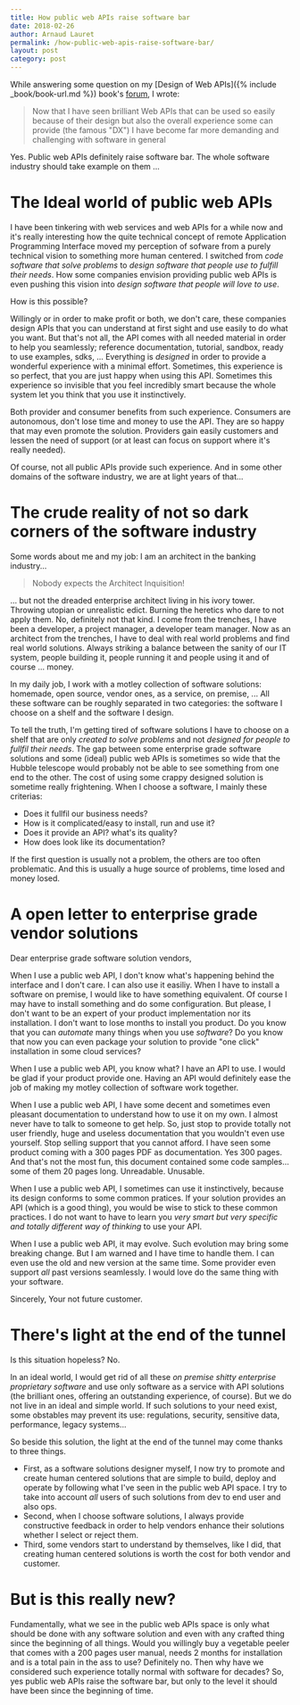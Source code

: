 ```yaml
---
title: How public web APIs raise software bar
date: 2018-02-26
author: Arnaud Lauret
permalink: /how-public-web-apis-raise-software-bar/
layout: post
category: post
---
```


While answering some question on my [Design of Web APIs]({% include _book/book-url.md %}) book's [forum](https://forums.manning.com/posts/list/42828.page), I wrote:

> Now that I have seen brilliant Web APIs that can be used so easily because of their design but also the overall experience some can provide (the famous "DX") I have become far more demanding and challenging with software in general

Yes. Public web APIs definitely raise software bar. The whole software industry should take example on them ... <!--more-->

# The Ideal world of public web APIs

I have been tinkering with web services and web APIs for a while now and it's really interesting how the quite technical concept of remote Application Programming Interface moved my perception of sofware from a purely technical vision to something more human centered. I switched from _code software that solve problems_ to _design software that people use to fulfill their needs_. How some companies envision providing public web APIs is even pushing this vision into _design software that people will love to use_.

How is this possible?

Willingly or in order to make profit or both, we don't care, these companies design APIs that you can understand at first sight and use easily to do what you want. But that's not all, the API comes with all needed material in order to help you seamlessly; reference documentation, tutorial, sandbox, ready to use examples, sdks, ... Everything is _designed_ in order to provide a wonderful experience with a minimal effort. Sometimes, this experience is so perfect, that you are just happy when using this API. Sometimes this experience so invisible that you feel incredibly smart because the whole system let you think that you use it instinctively.

Both provider and consumer benefits from such experience. Consumers are autonomous, don't lose time and money to use the API. They are so happy that may even promote the solution. Providers gain easily customers and lessen the need of support (or at least can focus on support where it's really needed).

Of course, not all public APIs provide such experience. And in some other domains of the software industry, we are at light years of that...

# The crude reality of not so dark corners of the software industry

Some words about me and my job: I am an architect in the banking industry...

> Nobody expects the Architect Inquisition!

... but not the dreaded enterprise architect living in his ivory tower. Throwing utopian or unrealistic edict. Burning the heretics who dare to not apply them. No, definitely not that kind. I come from the trenches, I have been a developer, a project manager, a developer team manager. Now as an architect from the trenches, I have to deal with real world problems and find real world solutions. Always striking a balance between the sanity of our IT system, people building it, people running it and people using it and of course ... money.

In my daily job, I work with a motley collection of software solutions: homemade, open source, vendor ones, as a service, on premise, ... All these software can be roughly separated in two categories: the software I choose on a shelf and the software I design.

To tell the truth, I'm getting tired of software solutions I have to choose on a shelf that are only _created to solve problems_ and not _designed for people to fullfil their needs_.
The gap between some enterprise grade software solutions and some (ideal) public web APIs is sometimes so wide that the Hubble telescope would probably not be able to see something from one end to the other. The cost of using some crappy designed solution is sometime really frightening.
When I choose a software, I mainly these criterias:

- Does it fullfil our business needs?
- How is it complicated/easy to install, run and use it?
- Does it provide an API? what's its quality?
- How does look like its documentation?

If the first question is usually not a problem, the others are too often problematic. And this is usually a huge source of problems, time losed and money losed.

# A open letter to enterprise grade vendor solutions

Dear enterprise grade software solution vendors,

When I use a public web API, I don't know what's happening behind the interface and I don't care. I can also use it easiliy. When I have to install a software on premise, I would like to have something equivalent. Of course I may have to install something and do some configuration. But please, I don't want to be an expert of your product implementation nor its installation. I don't want to lose months to install you product. Do you know that you can _automate_ many things when you use _software_? Do you know that now you can even package your solution to provide "one click" installation in some cloud services? 

When I use a public web API, you know what? I have an API to use. I would be glad if your product provide one. Having an API would definitely ease the job of making my motley collection of software work together.

When I use a public web API, I have some decent and sometimes even pleasant documentation to understand how to use it on my own. I almost never have to talk to someone to get help. So, just stop to provide totally not user friendly, huge and useless documentation that you wouldn't even use yourself. Stop selling support that you cannot afford. I have seen some product coming with a 300 pages PDF as documentation. Yes 300 pages. And that's not the most fun, this document contained some code samples... some of them 20 pages long. Unreadable. Unusable.

When I use a public web API, I sometimes can use it instinctively, because its design conforms to some common pratices. If your solution provides an API (which is a good thing), you would be wise to stick to these common practices. I do not want to have to learn you _very smart but very specific and totally different way of thinking_ to use your API.

When I use a public web API, it may evolve. Such evolution may bring some breaking change. But I am warned and I have time to handle them. I can even use the old and new version at the same time. Some provider even support _all_ past versions seamlessly. I would love do the same thing with your software.

Sincerely,
Your not future customer.

# There's light at the end of the tunnel

Is this situation hopeless? No.

In an ideal world, I would get rid of all these _on premise shitty enterprise proprietary software_ and use only software as a service with API solutions (the brilliant ones, offering an outstanding experience, of course).
But we do not live in an ideal and simple world. If such solutions to your need exist, some obstables may prevent its use: regulations, security, sensitive data, performance, legacy systems...

So beside this solution, the light at the end of the tunnel may come thanks to three things.

- First, as a software solutions designer myself, I now try to promote and create human centered solutions that are simple to build, deploy and operate by following what I've seen in the public web API space. I try to take into account _all_ users of such solutions from dev to end user and also ops.
- Second, when I choose software solutions, I always provide constructive feedback in order to help vendors enhance their solutions whether I select or reject them.
- Third, some vendors start to understand by themselves, like I did, that creating human centered solutions is worth the cost for both vendor and customer.

# But is this really new? 

Fundamentally, what we see in the public web APIs space is only what should be done with any software solution and even with any crafted thing since the beginning of all things.
Would you willingly buy a vegetable peeler that comes with a 200 pages user manual, needs 2 months for installation and is a total pain in the ass to use?
Definitely no.
Then why have we considered such experience totally normal with software for decades?
So, yes public web APIs raise the software bar, but only to the level it should have been since the beginning of time.